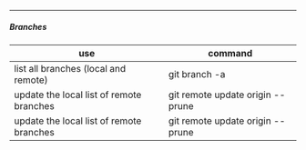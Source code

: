 ------------------
##### Branches


| use |command |
|---|---|
| list all branches (local and remote) |git branch -a  |
|  update the local list of remote branches |  git remote update origin --prune |
|  update the local list of remote branches |  git remote update origin --prune |
